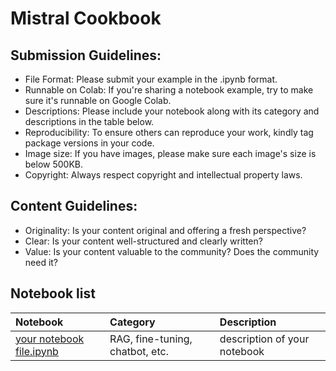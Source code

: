 # Mistral Cookbook

## Submission Guidelines:
- File Format: Please submit your example in the .ipynb format.
- Runnable on Colab: If you're sharing a notebook example, try to make sure it's runnable on Google Colab.
- Descriptions: Please include your notebook along with its category and descriptions in the table below. 
- Reproducibility: To ensure others can reproduce your work, kindly tag package versions in your code.
- Image size: If you have images, please make sure each image's size is below 500KB.
- Copyright: Always respect copyright and intellectual property laws. 



## Content Guidelines: 
- Originality: Is your content original and offering a fresh perspective?
- Clear: Is your content well-structured and clearly written?
- Value: Is your content valuable to the community? Does the community need it? 

## Notebook list
Notebook |Category| Description
:- | :-| :-
[your notebook file.ipynb]() | RAG, fine-tuning, chatbot, etc.| description of your notebook